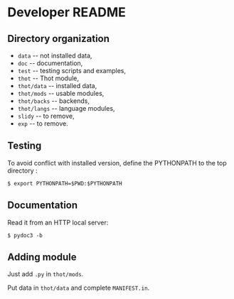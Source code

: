 # Developer README

## Directory organization

  * `data` -- not installed data,
  * `doc` -- documentation,
  * `test` -- testing scripts and examples,
  * `thot` -- Thot module,
  * `thot/data` -- installed data,
  * `thot/mods` -- usable modules,
  * `thot/backs` -- backends,
  * `thot/langs` -- language modules,
  * `slidy` -- to remove,
  * `exp` -- to remove.


## Testing

To avoid conflict with installed version, define the PYTHONPATH to the
top directory :

```
$ export PYTHONPATH=$PWD:$PYTHONPATH
```

## Documentation

Read it from an HTTP local server:
```
$ pydoc3 -b
```

## Adding module

Just add `.py` in `thot/mods`.

Put data in `thot/data` and complete `MANIFEST.in`.

